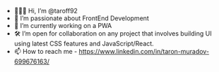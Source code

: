 - 🙋🏼‍♂️ Hi, I’m @taroff92
- 👀 I’m passionate about FrontEnd Development
- 🗿 I’m currently working on a PWA 
- 🛠 I’m open for collaboration on any project that involves building UI using latest CSS features and JavaScript/React.
- 📫 How to reach me - https://www.linkedin.com/in/taron-muradov-699676163/

<!---
taroff92/taroff92 is a ✨ special ✨ repository because its `README.md` (this file) appears on your GitHub profile.
You can click the Preview link to take a look at your changes.
--->
